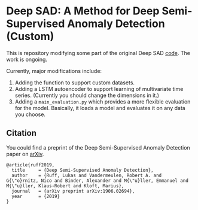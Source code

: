 # Deep SAD: A Method for Deep Semi-Supervised Anomaly Detection (Custom)
This is repository modifying some part of the original Deep SAD [code](https://github.com/lukasruff/Deep-SAD-PyTorch). The work is ongoing.

Currently, major modifications include:
1. Adding the function to support custom datasets.
2. Adding a LSTM autoencoder to support learning of multivariate time series. (Currently you should change the dimensions in it.)
3. Adding a `main_evaluation.py` which provides a more flexible evaluation for the model. Basically, it loads a model and evaluates it on any data you choose.


## Citation
You could find a preprint of the Deep Semi-Supervised Anomaly Detection paper on [arXiv](https://arxiv.org/abs/1906.02694).

```
@article{ruff2019,
  title     = {Deep Semi-Supervised Anomaly Detection},
  author    = {Ruff, Lukas and Vandermeulen, Robert A. and G{\"o}rnitz, Nico and Binder, Alexander and M{\"u}ller, Emmanuel and M{\"u}ller, Klaus-Robert and Kloft, Marius},
  journal   = {arXiv preprint arXiv:1906.02694},
  year      = {2019}
}
```

